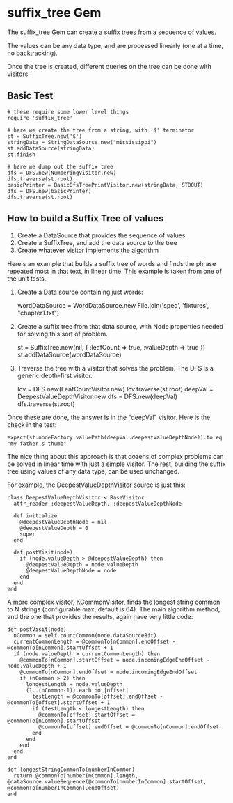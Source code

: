 # suffix_tree Gem

The suffix_tree Gem can create a suffix trees from a sequence of values.

The values can be any data type, and are processed linearly (one at a time, no backtracking).

Once the tree is created, different queries on the tree can be done with visitors.

## Basic Test

    # these require some lower level things
    require 'suffix_tree'

    # here we create the tree from a string, with '$' terminator
    st = SuffixTree.new('$')
    stringData = StringDataSource.new("mississippi")
    st.addDataSource(stringData)
    st.finish

    # here we dump out the suffix tree
    dfs = DFS.new(NumberingVisitor.new)
    dfs.traverse(st.root)
    basicPrinter = BasicDfsTreePrintVisitor.new(stringData, STDOUT)
    dfs = DFS.new(basicPrinter)
    dfs.traverse(st.root)

## How to build a Suffix Tree of values

1. Create a DataSource that provides the sequence of values
2. Create a SuffixTree, and add the data source to the tree
3. Create whatever visitor implements the algorithm

Here's an example that builds a suffix tree of words and finds the phrase repeated most in that text, in linear time.
This example is taken from one of the unit tests.

1. Create a Data source containing just words:

    wordDataSource = WordDataSource.new File.join('spec', 'fixtures', "chapter1.txt")

2. Create a suffix tree from that data source, with Node properties needed for solving this sort of problem.

    st = SuffixTree.new(nil, { :leafCount => true, :valueDepth => true })
    st.addDataSource(wordDataSource)

3. Traverse the tree with a visitor that solves the problem.  The DFS is a generic depth-first visitor.

    lcv = DFS.new(LeafCountVisitor.new)
    lcv.traverse(st.root)
    deepVal = DeepestValueDepthVisitor.new
    dfs = DFS.new(deepVal)
    dfs.traverse(st.root)

Once these are done, the answer is in the "deepVal" visitor.  Here is the check in the test:

    expect(st.nodeFactory.valuePath(deepVal.deepestValueDepthNode)).to eq "my father s thumb"

The nice thing about this approach is that dozens of complex problems can be solved in linear time with
just a simple visitor.  The rest, building the suffix tree using values of any data type, can be used unchanged.

For example, the DeepestValueDepthVisitor source is just this:

    class DeepestValueDepthVisitor < BaseVisitor
      attr_reader :deepestValueDepth, :deepestValueDepthNode

      def initialize
        @deepestValueDepthNode = nil
        @deepestValueDepth = 0
        super
      end

      def postVisit(node)
        if (node.valueDepth > @deepestValueDepth) then
          @deepestValueDepth = node.valueDepth
          @deepestValueDepthNode = node
        end
      end
    end

A more complex visitor, KCommonVisitor, finds the longest string common to N strings (configurable max, default
is 64).  The main algorithm method, and the one that provides the results, again have very little code:


    def postVisit(node)
      nCommon = self.countCommon(node.dataSourceBit)
      currentCommonLength = @commonTo[nCommon].endOffset - @commonTo[nCommon].startOffset + 1
      if (node.valueDepth > currentCommonLength) then
        @commonTo[nCommon].startOffset = node.incomingEdgeEndOffset - node.valueDepth + 1
        @commonTo[nCommon].endOffset = node.incomingEdgeEndOffset
        if (nCommon > 2) then
          longestLength = node.valueDepth
          (1..(nCommon-1)).each do |offset|
            testLength = @commonTo[offset].endOffset - @commonTo[offset].startOffset + 1
            if (testLength < longestLength) then
              @commonTo[offset].startOffset = @commonTo[nCommon].startOffset
              @commonTo[offset].endOffset = @commonTo[nCommon].endOffset
            end
          end
        end
      end
    end

    def longestStringCommonTo(numberInCommon)
      return @commonTo[numberInCommon].length, @dataSource.valueSequence(@commonTo[numberInCommon].startOffset, @commonTo[numberInCommon].endOffset)
    end

